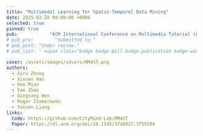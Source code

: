```yaml
---
title: "Multimodal Learning for Spatio-Temporal Data Mining"
date: 2025-02-28 00:00:00 +0800
selected: true
pinned: true
pub:            "ACM International Conference on Multimedia Tutorial (ACM MM 2025), Dublin, Ireland"
# pub_pre:        "Submitted to "
# pub_post: "Under review."
# pub_last: ' <span class="badge badge-pill badge-publication badge-warning">Poster</span>'

cover: /assets/images/covers/MM4ST.png
authors:
  - Siru Zhong
  - Xixuan Hao
  - Hao Miao
  - Yan Zhao
  - Oingsong Wen
  - Roger Zimmermann
  - Yuxuan Liang
links:
  Code: https://github.com/CityMind-Lab/MM4ST
  Paper: https://dl.acm.org/doi/10.1145/3746027.3759204
---
```

